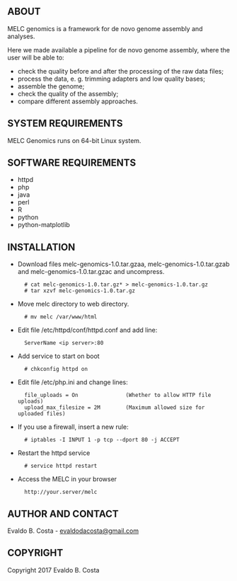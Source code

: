 ABOUT
-----

MELC genomics is a framework for de novo genome assembly and analyses.

Here we made available a pipeline for de novo genome assembly, where the user will be able to:

- check the quality before and after the processing of the raw data files;
- process the data, e. g. trimming adapters and low quality bases;
- assemble the genome;
- check the quality of the assembly;
- compare different assembly approaches.


SYSTEM REQUIREMENTS
-------------------

MELC Genomics runs on 64-bit Linux system.


SOFTWARE REQUIREMENTS
---------------------

- httpd
- php
- java
- perl
- R
- python
- python-matplotlib


INSTALLATION
------------

- Download files melc-genomics-1.0.tar.gzaa, melc-genomics-1.0.tar.gzab and melc-genomics-1.0.tar.gzac and uncompress.

        # cat melc-genomics-1.0.tar.gz* > melc-genomics-1.0.tar.gz
        # tar xzvf melc-genomics-1.0.tar.gz
        
- Move melc directory to web directory.

        # mv melc /var/www/html

- Edit file /etc/httpd/conf/httpd.conf and add line:

        ServerName <ip server>:80

- Add service to start on boot

        # chkconfig httpd on

- Edit file /etc/php.ini and change lines:

        file_uploads = On               (Whether to allow HTTP file uploads)
        upload_max_filesize = 2M        (Maximum allowed size for uploaded files)

- If you use a firewall, insert a new rule:

        # iptables -I INPUT 1 -p tcp --dport 80 -j ACCEPT

- Restart the httpd service

        # service httpd restart

- Access the MELC in your browser

        http://your.server/melc


AUTHOR AND CONTACT
------------------

Evaldo B. Costa - evaldodacosta@gmail.com


COPYRIGHT
---------

Copyright 2017 Evaldo B. Costa
